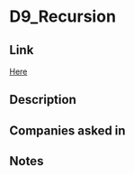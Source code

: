 # D9_Recursion

## Link

[Here](https://www.hackerrank.com/challenges/30-recursion)

## Description

## Companies asked in

## Notes